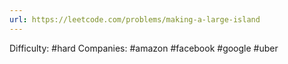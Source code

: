 ```yaml
---
url: https://leetcode.com/problems/making-a-large-island
---
```


Difficulty: #hard
Companies: #amazon #facebook #google #uber